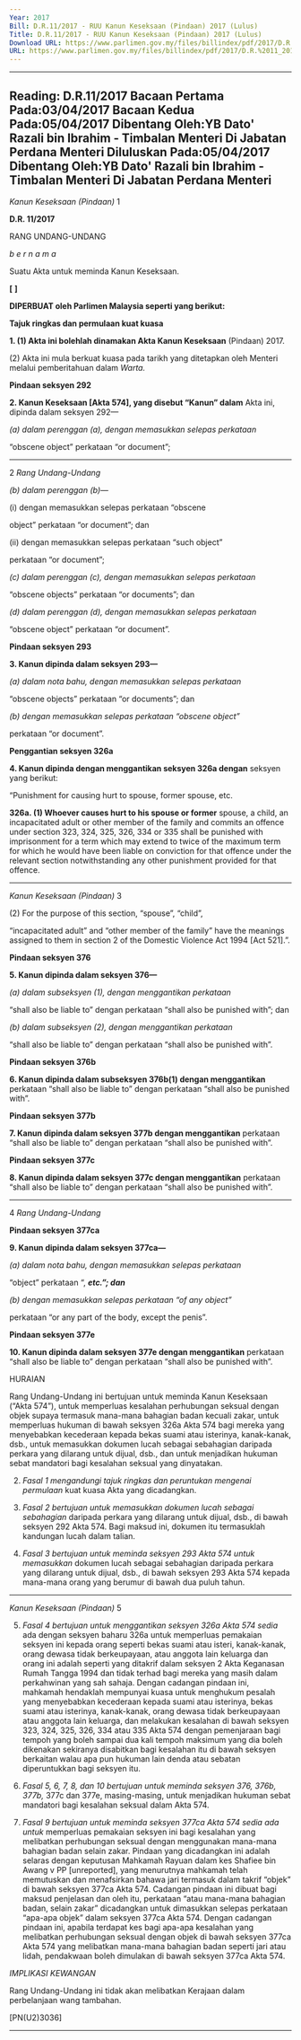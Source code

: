 ```yaml
---
Year: 2017
Bill: D.R.11/2017 - RUU Kanun Keseksaan (Pindaan) 2017 (Lulus)
Title: D.R.11/2017 - RUU Kanun Keseksaan (Pindaan) 2017 (Lulus)
Download URL: https://www.parlimen.gov.my/files/billindex/pdf/2017/D.R.%2011_2017%20(bm).pdf
URL: https://www.parlimen.gov.my/files/billindex/pdf/2017/D.R.%2011_2017%20(bm).pdf
---
```

---
Reading:
D.R.11/2017
Bacaan Pertama Pada:03/04/2017
Bacaan Kedua Pada:05/04/2017
Dibentang Oleh:YB Dato' Razali bin Ibrahim - Timbalan Menteri Di Jabatan Perdana Menteri
Diluluskan Pada:05/04/2017
Dibentang Oleh:YB Dato' Razali bin Ibrahim - Timbalan Menteri Di Jabatan Perdana Menteri
---

_Kanun Keseksaan (Pindaan)_ 1

**D.R. 11/2017**

RANG UNDANG-UNDANG

_b e r n a m a_

Suatu Akta untuk meminda Kanun Keseksaan.

**[** **]**

**DIPERBUAT oleh Parlimen Malaysia seperti yang berikut:**

**Tajuk ringkas dan permulaan kuat kuasa**

**1. (1) Akta ini bolehlah dinamakan Akta Kanun Keseksaan**
(Pindaan) 2017.

(2) Akta ini mula berkuat kuasa pada tarikh yang ditetapkan
oleh Menteri melalui pemberitahuan dalam _Warta._

**Pindaan seksyen 292**

**2. Kanun Keseksaan [Akta 574], yang disebut “Kanun” dalam**
Akta ini, dipinda dalam seksyen 292—

_(a) dalam perenggan (a), dengan memasukkan selepas perkataan_

“obscene object” perkataan “or document”;


-----

2 _Rang Undang-Undang_

_(b) dalam perenggan_ _(b)—_

(i) dengan memasukkan selepas perkataan “obscene

object” perkataan “or document”; dan

(ii) dengan memasukkan selepas perkataan “such object”

perkataan “or document”;

_(c) dalam perenggan (c), dengan memasukkan selepas perkataan_

“obscene objects” perkataan “or documents”; dan

_(d) dalam perenggan (d), dengan memasukkan selepas perkataan_

“obscene object” perkataan “or document”.

**Pindaan seksyen 293**

**3. Kanun dipinda dalam seksyen 293—**

_(a) dalam nota bahu, dengan memasukkan selepas perkataan_

“obscene objects” perkataan “or documents”; dan

_(b) dengan memasukkan selepas perkataan “obscene object”_

perkataan “or document”.

**Penggantian seksyen 326a**

**4. Kanun dipinda dengan menggantikan seksyen 326a dengan**
seksyen yang berikut:

“Punishment for causing hurt to spouse, former spouse, etc.

**326a. (1) Whoever causes hurt to his spouse or former**
spouse, a child, an incapacitated adult or other member of
the family and commits an offence under section 323, 324,
325, 326, 334 or 335 shall be punished with imprisonment
for a term which may extend to twice of the maximum term
for which he would have been liable on conviction for that
offence under the relevant section notwithstanding any other
punishment provided for that offence.


-----

_Kanun Keseksaan (Pindaan)_ 3

(2) For the purpose of this section, “spouse”, “child”,

“incapacitated adult” and “other member of the family” have
the meanings assigned to them in section 2 of the Domestic
Violence Act 1994 [Act 521].”.

**Pindaan seksyen 376**

**5. Kanun dipinda dalam seksyen 376—**

_(a) dalam subseksyen (1), dengan menggantikan perkataan_

“shall also be liable to” dengan perkataan “shall also
be punished with”; dan

_(b) dalam subseksyen (2), dengan menggantikan perkataan_

“shall also be liable to” dengan perkataan “shall also
be punished with”.

**Pindaan seksyen 376b**

**6. Kanun dipinda dalam subseksyen 376b(1) dengan menggantikan**
perkataan “shall also be liable to” dengan perkataan “shall also
be punished with”.

**Pindaan seksyen 377b**

**7. Kanun dipinda dalam seksyen 377b dengan menggantikan**
perkataan “shall also be liable to” dengan perkataan “shall also
be punished with”.

**Pindaan seksyen 377c**

**8. Kanun dipinda dalam seksyen 377c dengan menggantikan**
perkataan “shall also be liable to” dengan perkataan “shall also
be punished with”.


-----

4 _Rang Undang-Undang_

**Pindaan seksyen 377ca**

**9. Kanun dipinda dalam seksyen 377ca—**

_(a) dalam nota bahu, dengan memasukkan selepas perkataan_

“object” perkataan “, **_etc.”; dan_**

_(b) dengan memasukkan selepas perkataan “of any object”_

perkataan “or any part of the body, except the penis”.

**Pindaan seksyen 377e**

**10. Kanun dipinda dalam seksyen 377e dengan menggantikan**
perkataan “shall also be liable to” dengan perkataan “shall also
be punished with”.

HURAIAN

Rang Undang-Undang ini bertujuan untuk meminda Kanun Keseksaan
(“Akta 574”), untuk memperluas kesalahan perhubungan seksual dengan objek
supaya termasuk mana-mana bahagian badan kecuali zakar, untuk memperluas
hukuman di bawah seksyen 326a Akta 574 bagi mereka yang menyebabkan
kecederaan kepada bekas suami atau isterinya, kanak-kanak, dsb., untuk
memasukkan dokumen lucah sebagai sebahagian daripada perkara yang
dilarang untuk dijual, dsb., dan untuk menjadikan hukuman sebat mandatori
bagi kesalahan seksual yang dinyatakan.

2. _Fasal 1 mengandungi tajuk ringkas dan peruntukan mengenai permulaan_
kuat kuasa Akta yang dicadangkan.

3. _Fasal 2 bertujuan untuk memasukkan dokumen lucah sebagai sebahagian_
daripada perkara yang dilarang untuk dijual, dsb., di bawah seksyen 292
Akta 574. Bagi maksud ini, dokumen itu termasuklah kandungan lucah dalam
talian.

4. _Fasal 3 bertujuan untuk meminda seksyen 293 Akta 574 untuk memasukkan_
dokumen lucah sebagai sebahagian daripada perkara yang dilarang untuk dijual,
dsb., di bawah seksyen 293 Akta 574 kepada mana-mana orang yang berumur
di bawah dua puluh tahun.


-----

_Kanun Keseksaan (Pindaan)_ 5

5. _Fasal 4 bertujuan untuk menggantikan seksyen 326a Akta 574 sedia_
ada dengan seksyen baharu 326a untuk memperluas pemakaian seksyen ini
kepada orang seperti bekas suami atau isteri, kanak-kanak, orang dewasa tidak
berkeupayaan, atau anggota lain keluarga dan orang ini adalah seperti yang
ditakrif dalam seksyen 2 Akta Keganasan Rumah Tangga 1994 dan tidak terhad
bagi mereka yang masih dalam perkahwinan yang sah sahaja. Dengan cadangan
pindaan ini, mahkamah hendaklah mempunyai kuasa untuk menghukum pesalah
yang menyebabkan kecederaan kepada suami atau isterinya, bekas suami atau
isterinya, kanak-kanak, orang dewasa tidak berkeupayaan atau anggota lain
keluarga, dan melakukan kesalahan di bawah seksyen 323, 324, 325, 326, 334
atau 335 Akta 574 dengan pemenjaraan bagi tempoh yang boleh sampai dua
kali tempoh maksimum yang dia boleh dikenakan sekiranya disabitkan bagi
kesalahan itu di bawah seksyen berkaitan walau apa pun hukuman lain denda
atau sebatan diperuntukkan bagi seksyen itu.

6. _Fasal 5, 6, 7, 8, dan 10 bertujuan untuk meminda seksyen 376, 376b, 377b,_
377c dan 377e, masing-masing, untuk menjadikan hukuman sebat mandatori
bagi kesalahan seksual dalam Akta 574.

7. _Fasal 9 bertujuan untuk meminda seksyen 377ca Akta 574 sedia ada untuk_
memperluas pemakaian seksyen ini bagi kesalahan yang melibatkan perhubungan
seksual dengan menggunakan mana-mana bahagian badan selain zakar. Pindaan
yang dicadangkan ini adalah selaras dengan keputusan Mahkamah Rayuan
dalam kes Shafiee bin Awang v PP [unreported], yang menurutnya mahkamah
telah memutuskan dan menafsirkan bahawa jari termasuk dalam takrif “objek”
di bawah seksyen 377ca Akta 574. Cadangan pindaan ini dibuat bagi maksud
penjelasan dan oleh itu, perkataan “atau mana-mana bahagian badan, selain
zakar” dicadangkan untuk dimasukkan selepas perkataan “apa-apa objek” dalam
seksyen 377ca Akta 574. Dengan cadangan pindaan ini, apabila terdapat kes
bagi apa-apa kesalahan yang melibatkan perhubungan seksual dengan objek
di bawah seksyen 377ca Akta 574 yang melibatkan mana-mana bahagian badan
seperti jari atau lidah, pendakwaan boleh dimulakan di bawah seksyen 377ca
Akta 574.

_IMPLIKASI KEWANGAN_

Rang Undang-Undang ini tidak akan melibatkan Kerajaan dalam perbelanjaan
wang tambahan.

[PN(U2)3036]


-----

